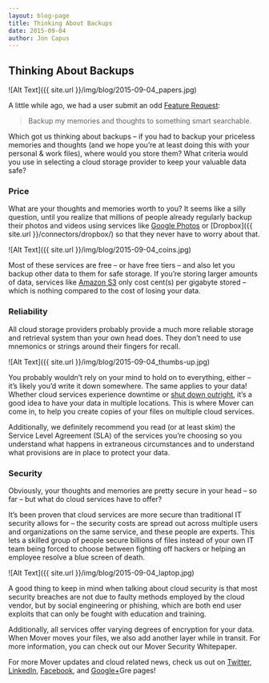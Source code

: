 ```yaml
---
layout: blog-page
title: Thinking About Backups
date: 2015-09-04
author: Jon Capus
---
```


## Thinking About Backups

![Alt Text]({{ site.url }}/img/blog/2015-09-04_papers.jpg)

A little while ago, we had a user submit an odd [Feature Request](http://support.mover.io/forums/153986-feature-requests/suggestions/8619526-idea):

> Backup my memories and thoughts to something smart searchable.

Which got us thinking about backups – if you had to backup your priceless memories and thoughts (and we hope you’re at least doing this with your personal & work files), where would you store them? What criteria would you use in selecting a cloud storage provider to keep your valuable data safe?

### Price

What are your thoughts and memories worth to you? It seems like a silly question, until you realize that millions of people already regularly backup their photos and videos using services like [Google Photos](https://blog.mover.io/2015/05/29/moving-to-google-photos/) or [Dropbox]({{ site.url }}/connectors/dropbox/) so that they never have to worry about that.

![Alt Text]({{ site.url }}/img/blog/2015-09-04_coins.jpg)

Most of these services are free – or have free tiers – and also let you backup other data to them for safe storage. If you’re storing larger amounts of data, services like [Amazon S3](http://aws.amazon.com/s3/pricing/) only cost cent(s) per gigabyte stored – which is nothing compared to the cost of losing your data.

### Reliability

All cloud storage providers probably provide a much more reliable storage and retrieval system than your own head does. They don’t need to use mnemonics or strings around their fingers for recall.

![Alt Text]({{ site.url }}/img/blog/2015-09-04_thumbs-up.jpg)

You probably wouldn’t rely on your mind to hold on to everything, either – it’s likely you’d write it down somewhere. The same applies to your data! Whether cloud services experience downtime or [shut down outright](http://blog.canonical.com/2014/04/02/shutting-down-ubuntu-one-file-services/), it’s a good idea to have your data in multiple locations. This is where Mover can come in, to help you create copies of your files on multiple cloud services.

Additionally, we definitely recommend you read (or at least skim) the Service Level Agreement (SLA) of the services you’re choosing so you understand what happens in extraneous circumstances and to understand what provisions are in place to protect your data.

### Security

Obviously, your thoughts and memories are pretty secure in your head – so far – but what do cloud services have to offer?

It’s been proven that cloud services are more secure than traditional IT security allows for – the security costs are spread out across multiple users and organizations on the same service, and these people are experts. This lets a skilled group of people secure billions of files instead of your own IT team being forced to choose between fighting off hackers or helping an employee resolve a blue screen of death.

![Alt Text]({{ site.url }}/img/blog/2015-09-04_laptop.jpg)

A good thing to keep in mind when talking about cloud security is that most security breaches are not due to faulty methods employed by the cloud vendor, but by social engineering or phishing, which are both end user exploits that can only be fought with education and training.

Additionally, all services offer varying degrees of encryption for your data. When Mover moves your files, we also add another layer while in transit. For more information, you can check out our Mover Security Whitepaper.

For more Mover updates and cloud related news, check us out on [Twitter](https://twitter.com/Mover_io), [LinkedIn](https://www.linkedin.com/company/mover), [Facebook](https://www.facebook.com/Mover.io), and [Google+](https://plus.google.com/+MoverIoUpdates/posts)Gre pages!
